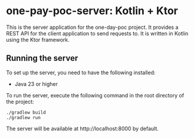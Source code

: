 # one-pay-poc-server: Kotlin + Ktor

This is the server application for the one-day-poc project. It provides a REST API for the client application to send
requests to.
It is written in Kotlin using the Ktor framework.

## Running the server

To set up the server, you need to have the following installed:

- Java 23 or higher

To run the server, execute the following command in the root directory of the project:

```shell
./gradlew build 
./gradlew run
```

The server will be available at http://localhost:8000 by default.